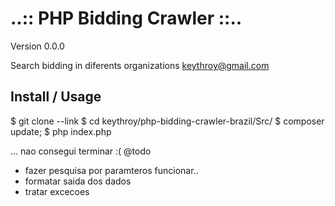   ..::  PHP Bidding Crawler  ::..
=======================

Version 0.0.0

Search bidding in diferents organizations 
keythroy@gmail.com

Install / Usage
-------
$ git clone --link
$ cd keythroy/php-bidding-crawler-brazil/Src/
$ composer update;
$ php index.php

... nao consegui terminar :(
@todo

- fazer pesquisa por paramteros funcionar..
- formatar saida dos dados
- tratar excecoes

